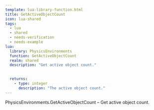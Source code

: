 ```yaml
---
template: lua-library-function.html
title: GetActiveObjectCount
icon: lua-shared
tags:
  - lua
  - shared
  - needs-verification
  - needs-example
lua:
  library: PhysicsEnvironments
  function: GetActiveObjectCount
  realm: shared
  description: "Get active object count."
  
  
  returns:
    - type: integer
      description: "The active object count."
---
```


<div class="lua__search__keywords">
PhysicsEnvironments.GetActiveObjectCount &#x2013; Get active object count.
</div>
